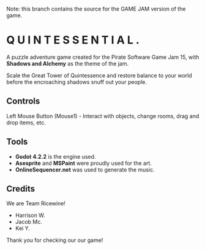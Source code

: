 ﻿Note: this branch contains the source for the GAME JAM version of the game.

# Q U I N T E S S E N T I A L .

A puzzle adventure game created for the Pirate Software Game Jam 15, with **Shadows and Alchemy** as the theme of the jam.

Scale the Great Tower of Quintessence and restore balance to your world before the encroaching shadows snuff out your people.

## Controls
Left Mouse Button (Mouse1) - Interact with objects, change rooms, drag and drop items, etc.

## Tools
- **Godot 4.2.2** is the engine used.
- **Asesprite** and **MSPaint** were proudly used for the art.
- **OnlineSequencer.net** was used to generate the music.

## Credits
We are Team Ricewine!
- Harrison W.
- Jacob Mc.
- Kei Y.

Thank you for checking our our game!
